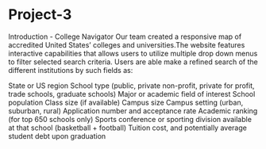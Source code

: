 # Project-3


Introduction - College Navigator
Our team created a responsive map of accredited United States’ colleges and universities.The website features interactive capabilities that allows users to utilize multiple drop down menus to filter selected search criteria. Users are able make a refined search of the different institutions by such fields as: 

  State or US region
  School type (public, private non-profit, private for profit, trade schools, graduate schools)
  Major or academic field of interest 
  School population 
  Class size (if available)
  Campus size
  Campus setting (urban, suburban, rural)
  Application number and acceptance rate
  Academic ranking (for top 650 schools only) 
  Sports conference or sporting division available at that school (basketball + football)
  Tuition cost, and potentially average student debt upon graduation
  
